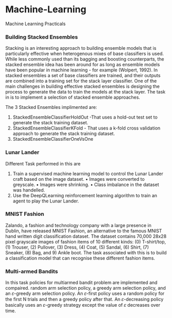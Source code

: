 # Machine-Learning
Machine Learning Practicals 

### Building Stacked Ensembles
Stacking is an interesting approach to building ensemble models that is
particularly effective when heterogenous mixes of base classifiers is used. While
less commonly used than its bagging and boosting counterparts, the stacked
ensemble idea has been around for as long as ensemble models have been
popular in machine learning - for example (Wolpert, 1992). In stacked
ensembles a set of base classifiers are trained, and their outputs are combined
into a training set for the stack layer classifier. One of the main challenges in
building effective stacked ensembles is designing the process to generate the
data to train the models at the stack layer.
The task in is to implement a selection of stacked ensemble approaches.

The 3 Stacked Ensembles implimented are:
1. StackedEnsembleClassifierHoldOut -That uses a hold-out test set to generate the stack training dataset.
2. StackedEnsembleClassifierKFold - That uses a k-fold cross validation approach to generate the stack training dataset.
3. StackedEnsembleClassifierOneVsOne 


### Lunar Lander
Different Task performed in this are
1. Train a supervised machine learning model to control the Lunar Lander craft based on the image dataset.
  • Images were converted to greyscale.
  • Images were shrinking.
  • Class imbalance in the dataset was handelled.
2. Use the DeepQLearning reinforcement learning algorithm to train an agent to play the Lunar Lander.

### MNIST Fashion
Zalando, a fashion and technology company with a large presence in Dublin, have released MNIST Fashion, an alternative to the famous MNIST hand written digit classification dataset. The dataset contains 70,000 28x28 pixel grayscale images of fashion items of 10 different kinds: (0) T-shirt/top, (1) Trouser, (2) Pullover, (3) Dress, (4) Coat, (5) Sandal, (6) Shirt, (7) Sneaker, (8) Bag, and 9) Ankle boot. The task associated with this is to build a classification model that can recognise these different fashion items.


### Multi-armed Bandits
In this task policies for multiarmed bandit problem are implemented and compaired.
random arm selection policy, a greedy arm selection policy, and an 𝜀-greedy arm selection policy.
An 𝜀-first policy uses a random policy for the first N trials and then a greedy policy after that. 
An 𝜀-decreasing policy basically uses an 𝜀-greedy strategy except the value of 𝜀 decreases over time.



